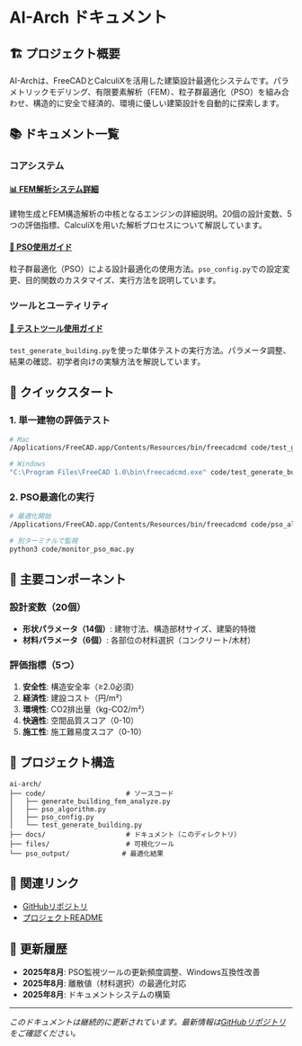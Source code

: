 # AI-Arch ドキュメント

## 🏗️ プロジェクト概要

AI-Archは、FreeCADとCalculiXを活用した建築設計最適化システムです。パラメトリックモデリング、有限要素解析（FEM）、粒子群最適化（PSO）を組み合わせ、構造的に安全で経済的、環境に優しい建築設計を自動的に探索します。

## 📚 ドキュメント一覧

### コアシステム

#### [📊 FEM解析システム詳細](generate_building_fem_analyze_report.html)
建物生成とFEM構造解析の中核となるエンジンの詳細説明。20個の設計変数、5つの評価指標、CalculiXを用いた解析プロセスについて解説しています。

#### [🚀 PSO使用ガイド](PSO_usage.html)
粒子群最適化（PSO）による設計最適化の使用方法。`pso_config.py`での設定変更、目的関数のカスタマイズ、実行方法を説明しています。

### ツールとユーティリティ

#### [🧪 テストツール使用ガイド](test_generate_building_usage.html)
`test_generate_building.py`を使った単体テストの実行方法。パラメータ調整、結果の確認、初学者向けの実験方法を解説しています。


## 🚀 クイックスタート

### 1. 単一建物の評価テスト
```bash
# Mac
/Applications/FreeCAD.app/Contents/Resources/bin/freecadcmd code/test_generate_building.py

# Windows
"C:\Program Files\FreeCAD 1.0\bin\freecadcmd.exe" code/test_generate_building.py
```

### 2. PSO最適化の実行
```bash
# 最適化開始
/Applications/FreeCAD.app/Contents/Resources/bin/freecadcmd code/pso_algorithm.py

# 別ターミナルで監視
python3 code/monitor_pso_mac.py
```

## 🔧 主要コンポーネント

### 設計変数（20個）
- **形状パラメータ（14個）**: 建物寸法、構造部材サイズ、建築的特徴
- **材料パラメータ（6個）**: 各部位の材料選択（コンクリート/木材）

### 評価指標（5つ）
1. **安全性**: 構造安全率（≥2.0必須）
2. **経済性**: 建設コスト（円/m²）
3. **環境性**: CO2排出量（kg-CO2/m²）
4. **快適性**: 空間品質スコア（0-10）
5. **施工性**: 施工難易度スコア（0-10）

## 📂 プロジェクト構造

```
ai-arch/
├── code/                    # ソースコード
│   ├── generate_building_fem_analyze.py
│   ├── pso_algorithm.py
│   ├── pso_config.py
│   └── test_generate_building.py
├── docs/                    # ドキュメント（このディレクトリ）
├── files/                   # 可視化ツール
└── pso_output/             # 最適化結果
```

## 🔗 関連リンク

- [GitHubリポジトリ](https://github.com/jkushida/ai-arch)
- [プロジェクトREADME](https://github.com/jkushida/ai-arch/blob/main/README.md)

## 📝 更新履歴

- **2025年8月**: PSO監視ツールの更新頻度調整、Windows互換性改善
- **2025年8月**: 離散値（材料選択）の最適化対応
- **2025年8月**: ドキュメントシステムの構築

---

*このドキュメントは継続的に更新されています。最新情報は[GitHubリポジトリ](https://github.com/jkushida/ai-arch)をご確認ください。*